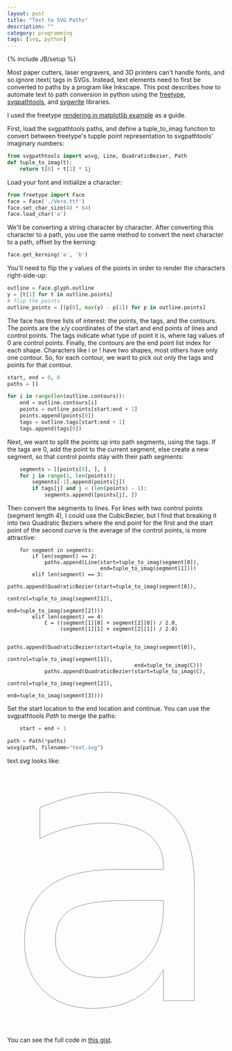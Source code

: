 ```yaml
---
layout: post
title: "Text to SVG Paths"
description: ""
category: programming
tags: [svg, python]
---
```

{% include JB/setup %}

Most paper cutters, laser engravers, and 3D printers can't handle fonts, and so ignore &rang;text&lang; tags in SVGs. Instead, text elements need to first be converted to paths by a program like Inkscape. This post describes how to automate text to path conversion in python using the [freetype](https://github.com/rougier/freetype-py), [svgpathtools](https://github.com/mathandy/svgpathtools), and [svgwrite](https://github.com/mozman/svgwrite) libraries. 

I used the freetype [rendering in matplotlib example](https://github.com/rougier/freetype-py/blob/04c62af91c66b3268051921d609c9552d93560aa/examples/glyph-vector-2.py) as a guide.

First, load the svgpathtools paths, and define a tuple_to_imag function to convert between freetype's tupple point representation to svgpathtools' imaginary numbers:

```python
from svgpathtools import wsvg, Line, QuadraticBezier, Path
def tuple_to_imag(t):
    return t[0] + t[1] * 1j
```

Load your font and initialize a character:


```python
from freetype import Face
face = Face('./Vera.ttf')
face.set_char_size(48 * 64)
face.load_char('a')
```

We'll be converting a string character by character. After converting this character to a path, you use the same method to convert the next character to a path, offset by the kerning:

```python
face.get_kerning('a', 'b')
```

You'll need to flip the y values of the points in order to render the characters right-side-up:

```python
outline = face.glyph.outline
y = [t[1] for t in outline.points]
# flip the points
outline_points = [(p[0], max(y) - p[1]) for p in outline.points]
```

The face has three lists of interest: the points, the tags, and the contours. The points are the x/y coordinates of the start and end points of lines and control points. The tags indicate what type of point it is, where tag values of 0 are control points. Finally, the contours are the end point list index for each shape. Characters like i or ! have two shapes, most others have only one contour. So, for each contour, we want to pick out only the tags and points for that contour.

```python
start, end = 0, 0
paths = []

for i in range(len(outline.contours)):
    end = outline.contours[i]
    points = outline_points[start:end + 1]
    points.append(points[0])
    tags = outline.tags[start:end + 1]
    tags.append(tags[0])
```

Next, we want to split the points up into path segments, using the tags. If the tags are 0, add the point to the current segment, else create a new segment, so that control points stay with their path segments:

```python
    segments = [[points[0], ], ]
    for j in range(1, len(points)):
        segments[-1].append(points[j])
        if tags[j] and j < (len(points) - 1):
            segments.append([points[j], ])
```

Then convert the segments to lines. For lines with two control points (segment length 4), I could use the CubicBezier, but I find that breaking it into two Quadratic Beziers where the end point for the first and the start point of the second curve is the average of the control points, is more attractive:

```
    for segment in segments:
        if len(segment) == 2:
            paths.append(Line(start=tuple_to_imag(segment[0]),
                              end=tuple_to_imag(segment[1])))
        elif len(segment) == 3:
            paths.append(QuadraticBezier(start=tuple_to_imag(segment[0]),
                                         control=tuple_to_imag(segment[1]),
                                         end=tuple_to_imag(segment[2])))
        elif len(segment) == 4:
            C = ((segment[1][0] + segment[2][0]) / 2.0,
                 (segment[1][1] + segment[2][1]) / 2.0)

            paths.append(QuadraticBezier(start=tuple_to_imag(segment[0]),
                                         control=tuple_to_imag(segment[1]),
                                         end=tuple_to_imag(C)))
            paths.append(QuadraticBezier(start=tuple_to_imag(C),
                                         control=tuple_to_imag(segment[2]),
                                         end=tuple_to_imag(segment[3])))
```


Set the start location to the end location and continue. You can use the svgpathtools *Path* to merge the paths:

```python
    start = end + 1

path = Path(*paths)
wsvg(path, filename="text.svg")
```

text.svg looks like:

<svg baseProfile="full" height="600px" version="1.1" viewBox="50.304 -180.096 1691.392 2152.192" width="472px" xmlns="http://www.w3.org/2000/svg" xmlns:ev="http://www.w3.org/2001/xml-events" xmlns:xlink="http://www.w3.org/1999/xlink">
	<defs/>
	<path d="M 1060.0,896.0 Q 714.0,896.0 581.0,970.5 Q 448.0,1045.0 448.0,1225.0 Q 448.0,1368.0 548.0,1452.0 Q 648.0,1536.0 820.0,1536.0 Q 1057.0,1536.0 1200.5,1377.5 Q 1344.0,1219.0 1344.0,956.0 L 1344.0,896.0 L 1060.0,896.0 M 1600.0,761.0 L 1600.0,1728.0 L 1344.0,1728.0 L 1344.0,1472.0 Q 1249.0,1636.0 1107.0,1714.0 Q 965.0,1792.0 759.0,1792.0 Q 499.0,1792.0 345.5,1641.0 Q 192.0,1490.0 192.0,1236.0 Q 192.0,941.0 380.5,790.5 Q 569.0,640.0 944.0,640.0 L 1344.0,640.0 L 1344.0,616.0 Q 1344.0,444.0 1218.5,350.0 Q 1093.0,256.0 865.0,256.0 Q 721.0,256.0 583.5,288.0 Q 446.0,320.0 320.0,384.0 L 320.0,128.0 Q 470.0,64.0 610.5,32.0 Q 751.0,0.0 884.0,0.0 Q 1244.0,0.0 1422.0,189.0 Q 1600.0,378.0 1600.0,761.0" fill="none" stroke="#000000" stroke-width="1.792"/>
</svg>

You can see the full code in [this gist](https://gist.github.com/CatherineH/499a312a04582a00e7559ac0c8f133fa).
